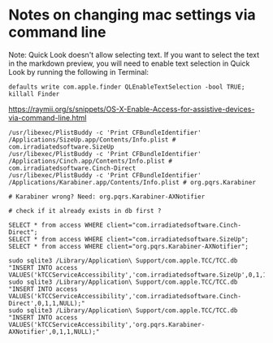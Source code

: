 # Notes on changing mac settings via command line

Note: Quick Look doesn't allow selecting text. If you want to select the text in the markdown preview, you will need to enable text selection in Quick Look by running the following in Terminal:

```
defaults write com.apple.finder QLEnableTextSelection -bool TRUE; killall Finder
```

https://raymii.org/s/snippets/OS-X-Enable-Access-for-assistive-devices-via-command-line.html

```
/usr/libexec/PlistBuddy -c 'Print CFBundleIdentifier' /Applications/SizeUp.app/Contents/Info.plist # com.irradiatedsoftware.SizeUp
/usr/libexec/PlistBuddy -c 'Print CFBundleIdentifier' /Applications/Cinch.app/Contents/Info.plist # com.irradiatedsoftware.Cinch-Direct
/usr/libexec/PlistBuddy -c 'Print CFBundleIdentifier' /Applications/Karabiner.app/Contents/Info.plist # org.pqrs.Karabiner

# Karabiner wrong? Need: org.pqrs.Karabiner-AXNotifier

# check if it already exists in db first ?

SELECT * from access WHERE client="com.irradiatedsoftware.Cinch-Direct";
SELECT * from access WHERE client="com.irradiatedsoftware.SizeUp";
SELECT * from access WHERE client="org.pqrs.Karabiner-AXNotifier";

sudo sqlite3 /Library/Application\ Support/com.apple.TCC/TCC.db "INSERT INTO access VALUES('kTCCServiceAccessibility','com.irradiatedsoftware.SizeUp',0,1,1,NULL);"
sudo sqlite3 /Library/Application\ Support/com.apple.TCC/TCC.db "INSERT INTO access VALUES('kTCCServiceAccessibility','com.irradiatedsoftware.Cinch-Direct',0,1,1,NULL);"
sudo sqlite3 /Library/Application\ Support/com.apple.TCC/TCC.db "INSERT INTO access VALUES('kTCCServiceAccessibility','org.pqrs.Karabiner-AXNotifier',0,1,1,NULL);"
```
